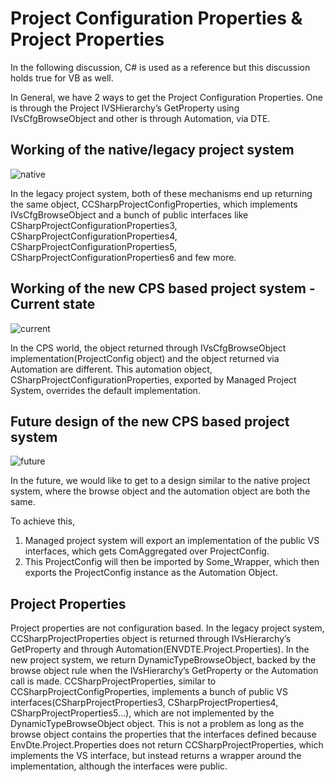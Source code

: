 
# Project Configuration Properties & Project Properties

In the following discussion, C# is used as a reference but this discussion holds true for VB as well.

In General, we have 2 ways to get the Project Configuration Properties. One is through the Project IVSHierarchy’s GetProperty using IVsCfgBrowseObject and other is through Automation, via DTE.


## Working of the native/legacy project system

![native](https://cloud.githubusercontent.com/assets/10550513/26130958/0df90f52-3a4c-11e7-8fd9-a3c50198148f.png)

In the legacy project system, both of these mechanisms end up returning the same object, CCSharpProjectConfigProperties, which implements IVsCfgBrowseObject and a bunch of public interfaces like CSharpProjectConfigurationProperties3, CSharpProjectConfigurationProperties4, CSharpProjectConfigurationProperties5, CSharpProjectConfigurationProperties6 and few more. 

## Working of the new  CPS based project system - Current state

![current](https://cloud.githubusercontent.com/assets/10550513/26237643/dfc6113a-3c2a-11e7-87cc-c45acb42a6ff.png)

In the CPS world, the object returned through IVsCfgBrowseObject implementation(ProjectConfig object) and the object returned via Automation are different. This automation object, CSharpProjectConfigurationProperties, exported by Managed Project System, overrides the default implementation.

## Future design of the new CPS based project system

![future](https://cloud.githubusercontent.com/assets/10550513/26237655/ed3cb60c-3c2a-11e7-923f-9908ddc641a4.png)

In the future, we would like to get to a design similar to the native project system, where the browse object and the automation object are both the same.

To achieve this,

1. Managed project system will export an implementation of the public VS interfaces, which gets ComAggregated over ProjectConfig.
2. This ProjectConfig will then be imported by Some_Wrapper, which then exports the ProjectConfig instance as the Automation Object.

## Project Properties

Project properties are not configuration based. In the legacy project system, CCSharpProjectProperties object is returned through IVsHierarchy’s GetProperty and through Automation(ENVDTE.Project.Properties). In the new project system, we return DynamicTypeBrowseObject, backed by the browse object rule when the IVsHierarchy’s GetProperty or the Automation call is made. CCSharpProjectProperties, similar to CCSharpProjectConfigProperties, implements a bunch of public VS interfaces(CSharpProjectProperties3, CSharpProjectProperties4, CSharpProjectProperties5…), which are not implemented by the DynamicTypeBrowseObject object. This is not a problem as long as the browse object contains the properties that the interfaces defined because EnvDte.Project.Properties does not return CCSharpProjectProperties, which implements the VS interface, but instead returns a wrapper around the implementation, although the interfaces were public.